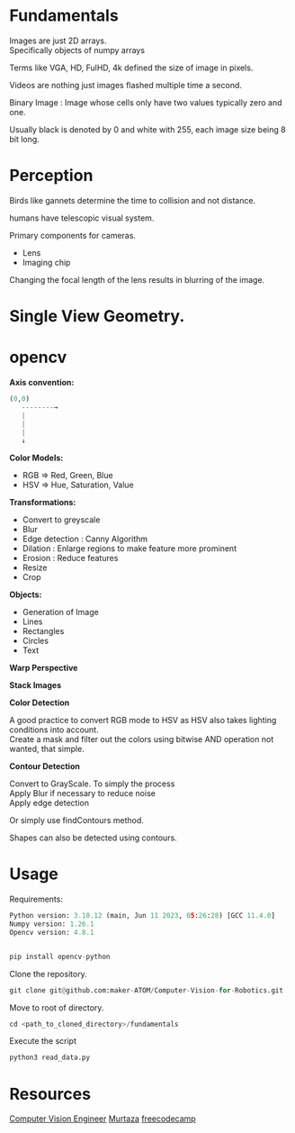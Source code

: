 # Fundamentals

Images are just 2D arrays.
<br>Specifically objects of numpy arrays

Terms like VGA, HD, FulHD, 4k defined the size of image in pixels.

Videos are nothing just images flashed multiple time a second.

Binary Image : Image whose cells only have two values typically zero and one.

Usually black is denoted by 0 and white with 255, each image size being 8 bit long. 


# Perception

Birds like gannets determine the time to collision and not distance.

humans have telescopic visual system.

Primary components for cameras.
- Lens
- Imaging chip

Changing the focal length of the lens results in blurring of the image.

# Single View Geometry.

# opencv

**Axis convention:**

```python
(0,0)
   --------→
   |
   |
   |
   ↓
```

**Color Models:**
- RGB => Red, Green, Blue
- HSV => Hue, Saturation, Value

**Transformations:**
- Convert to greyscale
- Blur
- Edge detection : Canny Algorithm
- Dilation : Enlarge regions to make feature more prominent
- Erosion : Reduce features
- Resize
- Crop

**Objects:**
- Generation of Image
- Lines
- Rectangles
- Circles
- Text

**Warp Perspective**

**Stack Images**

**Color Detection**

A good practice to convert RGB mode to HSV as HSV also takes lighting conditions into account.
<br>
Create a mask and filter out the colors using bitwise AND operation not wanted, that simple.

**Contour Detection**

Convert to GrayScale. To simply the process
<br>
Apply Blur if necessary to reduce noise
<br>
Apply edge detection

Or simply use findContours method.

Shapes can also be detected using contours.

# Usage

Requirements:

```python
Python version: 3.10.12 (main, Jun 11 2023, 05:26:28) [GCC 11.4.0]
Numpy version: 1.26.1
Opencv version: 4.8.1
```

```python

pip install opencv-python
```

Clone the repository.

```python
git clone git@github.com:maker-ATOM/Computer-Vision-for-Robotics.git
```

Move to root of directory.
```python
cd <path_to_cloned_directory>/fundamentals
```

Execute the script
```python
python3 read_data.py
```
# Resources

[Computer Vision Engineer](https://www.youtube.com/watch?v=eDIj5LuIL4A)
[Murtaza](https://www.youtube.com/watch?v=WQeoO7MI0Bs)
[freecodecamp](https://www.youtube.com/watch?v=oXlwWbU8l2o)